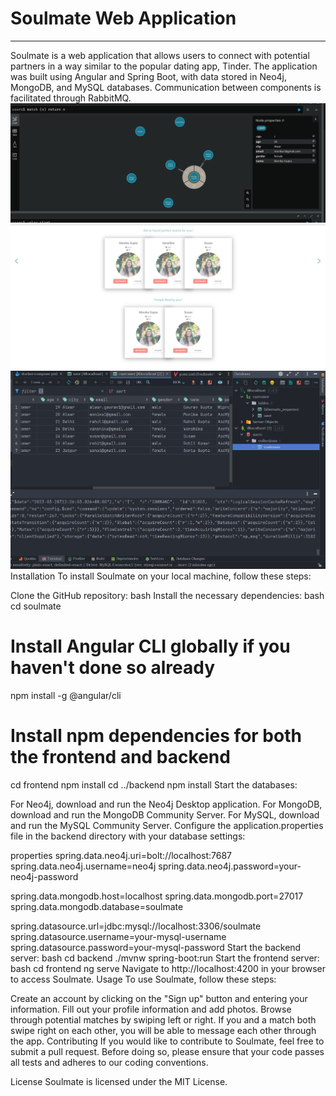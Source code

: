 # Soulmate Web Application
<hr>
Soulmate is a web application that allows users to connect with potential partners in a way similar to the popular dating app, Tinder. The application was built using Angular and Spring Boot, with data stored in Neo4j, MongoDB, and MySQL databases. Communication between components is facilitated through RabbitMQ.
<img src="https://raw.githubusercontent.com/GauravScripts/Soulmate/main/Screenshot/Screenshot%202023-03-28%20175539.png">
<img src ="https://raw.githubusercontent.com/GauravScripts/Soulmate/main/Screenshot/Screenshot%202023-03-28%20174348.png">
<img src="https://raw.githubusercontent.com/GauravScripts/Soulmate/main/Screenshot/Screenshot%202023-03-28%20175651.png">
Installation
To install Soulmate on your local machine, follow these steps:

Clone the GitHub repository:
bash
Install the necessary dependencies:
bash
cd soulmate

# Install Angular CLI globally if you haven't done so already
npm install -g @angular/cli

# Install npm dependencies for both the frontend and backend
cd frontend
npm install
cd ../backend
npm install
Start the databases:

For Neo4j, download and run the Neo4j Desktop application.
For MongoDB, download and run the MongoDB Community Server.
For MySQL, download and run the MySQL Community Server.
Configure the application.properties file in the backend directory with your database settings:

properties
spring.data.neo4j.uri=bolt://localhost:7687
spring.data.neo4j.username=neo4j
spring.data.neo4j.password=your-neo4j-password

spring.data.mongodb.host=localhost
spring.data.mongodb.port=27017
spring.data.mongodb.database=soulmate

spring.datasource.url=jdbc:mysql://localhost:3306/soulmate
spring.datasource.username=your-mysql-username
spring.datasource.password=your-mysql-password
Start the backend server:
bash
cd backend
./mvnw spring-boot:run
Start the frontend server:
bash
cd frontend
ng serve
Navigate to http://localhost:4200 in your browser to access Soulmate.
Usage
To use Soulmate, follow these steps:

Create an account by clicking on the "Sign up" button and entering your information.
Fill out your profile information and add photos.
Browse through potential matches by swiping left or right.
If you and a match both swipe right on each other, you will be able to message each other through the app.
Contributing
If you would like to contribute to Soulmate, feel free to submit a pull request. Before doing so, please ensure that your code passes all tests and adheres to our coding conventions.

License
Soulmate is licensed under the MIT License.

